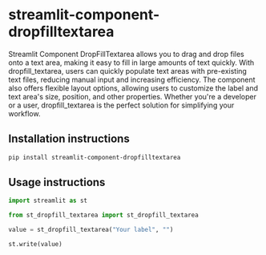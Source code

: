 # streamlit-component-dropfilltextarea

Streamlit Component DropFillTextarea allows you to drag and drop files onto a text area, making it easy to fill in large amounts of text quickly. With dropfill_textarea, users can quickly populate text areas with pre-existing text files, reducing manual input and increasing efficiency. The component also offers flexible layout options, allowing users to customize the label and text area's size, position, and other properties. Whether you're a developer or a user, dropfill_textarea is the perfect solution for simplifying your workflow.

## Installation instructions

```sh
pip install streamlit-component-dropfilltextarea
```

## Usage instructions

```python
import streamlit as st

from st_dropfill_textarea import st_dropfill_textarea

value = st_dropfill_textarea("Your label", "")

st.write(value)
```
